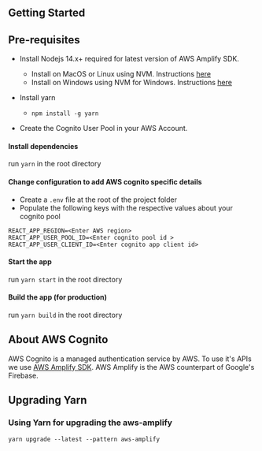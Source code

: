 ## Getting Started

## Pre-requisites
- Install Nodejs 14.x+ required for latest version of AWS Amplify SDK.
  - Install on MacOS or Linux using NVM. Instructions [here](https://github.com/nvm-sh/nvm#installing-and-updating)
  - Install on Windows using NVM for Windows. Instructions [here](https://learn.microsoft.com/en-us/windows/dev-environment/javascript/nodejs-on-windows)
- Install yarn
  - `npm install -g yarn`

- Create the Cognito User Pool in your AWS Account.
#### Install dependencies

run `yarn` in the root directory

#### Change configuration to add AWS cognito specific details

- Create a `.env` file at the root of the project folder
- Populate the following keys with the respective values about your cognito pool
```
REACT_APP_REGION=<Enter AWS region>
REACT_APP_USER_POOL_ID=<Enter cognito pool id >
REACT_APP_USER_CLIENT_ID=<Enter cognito app client id>

```

#### Start the app

run `yarn start` in the root directory

#### Build the app (for production)

run `yarn build` in the root directory

## About AWS Cognito

AWS Cognito is a managed authentication service by AWS. To use it's APIs we use [AWS Amplify SDK](https://docs.amplify.aws/lib/auth/getting-started/q/platform/js#create-authentication-service). AWS Amplify is the AWS counterpart of Google's Firebase.

## Upgrading Yarn
### Using Yarn for upgrading the aws-amplify

`yarn upgrade --latest --pattern aws-amplify`
